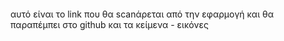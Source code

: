 <a rel='nofollow' href='http://www.qrcode-generator.de' border='0' style='cursor:default'></a><img src='https://chart.googleapis.com/chart?cht=qr&chl=https%3A%2F%2Fgithub.com%2Fpibook%2Fpibookgr%2Fblob%2Fgh-pages%2F_case-study%2Fcs-minecraft.md&chs=180x180&choe=UTF-8&chld=L|2' alt=''>

αυτό είναι το link που θα scanάρεται από την εφαρμογή και θα παραπέμπει στο github και τα κείμενα - εικόνες
